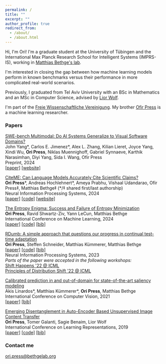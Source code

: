 ```yaml
---
permalink: /
title: ""
excerpt: ""
author_profile: true
redirect_from: 
  - /about/
  - /about.html
---
```


Hi, I'm Ori! I'm a graduate student at the University of Tübingen and the International Max Planck Research School for Intelligent Systems (IMPRS-IS), working in [Matthias Bethge's lab](https://bethgelab.org). 

I'm interested in closing the gap between how machine learning models perform in known benchmarks versus their performance in more complicated real-world scenarios.

Previously, I graduated from Tel Aviv University with an BSc in Mathematics and an MSc in Computer Science, advised by [Lior Wolf](https://www.cs.tau.ac.il/~wolf/).

I'm part of the [Freie Wissenschaftliche Vereinigung](https://de.wikipedia.org/wiki/Freie_Wissenschaftliche_Vereinigung).
My brother [Ofir Press](https://ofir.io/) is a machine learning researcher.

### Papers <br>


<u>SWE-bench Multimodal: Do AI Systems Generalize to Visual Software Domains?</u> <br>
John Yang\*, Carlos E. Jimenez\*, Alex L. Zhang, Kilian Lieret, Joyce Yang, Xindi Wu, **Ori Press**, Niklas Muennighoff,
Gabriel Synnaeve, Karthik Narasimhan, Diyi Yang, Sida I. Wang, Ofir Press <br>
Preprint, 2024<br>
[[paper]](https://www.swebench.com/assets/paper.pdf) [[website]](https://www.swebench.com/multimodal)<br>

<u>CiteME: Can Language Models Accurately Cite Scientific Claims?</u><br>
**Ori Press**\*, Andreas Hochlehnert*, Ameya Prabhu, Vishaal Udandarao, Ofir Press‡, Matthias Bethge‡ (\*/‡ shared first/last authorship)<br>
Neural Information Processing Systems, 2024 <br>
[[paper]](https://arxiv.org/pdf/2407.12861) [[code]](https://github.com/bethgelab/CiteME/) [[website]](https://citeme.ai)<br>


<u>The Entropy Enigma: Success and Failure of Entropy Minimization</u><br>
**Ori Press**, Ravid Shwartz-Ziv, Yann LeCun, Matthias Bethge <br>
International Conference on Machine Learning, 2024<br>
[[paper]](https://arxiv.org/pdf/2405.05012) [[code]](https://github.com/oripress/EntropyEnigma) [[bib]](https://scholar.googleusercontent.com/scholar.bib?q=info:0l98lV9UM8QJ:scholar.google.com/&output=citation&scisdr=ClE2a7NWEPKW6PGLyvs:AFWwaeYAAAAAZkON0vuHgdqkTf9YqmSYuZRZhoc&scisig=AFWwaeYAAAAAZkON0hDVZEtsjT42mGuyNZL1w8w&scisf=4&ct=citation&cd=-1&hl=en) <br>

<u>RDumb: A simple approach that questions our progress in continual test-time adaptation</u><br>
**Ori Press**, Steffen Schneider, Matthias Kümmerer, Matthias Bethge <br>
[[paper]](https://arxiv.org/abs/2306.05401) [[code]](https://github.com/oripress/CCC) [[bib]](https://scholar.googleusercontent.com/scholar.bib?q=info:FKtgIz-u2mkJ:scholar.google.com/&output=citation&scisdr=ClHo6z5UELHhuYkCvmg:AFWwaeYAAAAAZjgEpmiXV7Inztyf1rNoe7divJM&scisig=AFWwaeYAAAAAZjgEpgC-hCJu8jbvww2aslKSq38&scisf=4&ct=citation&cd=-1&hl=en) <br> 
Neural Information Processing Systems, 2023 <br>
*Parts of the paper were accepted in the following workshops:* <br>
[Shift Happens '22 @ ICML](https://shift-happens-benchmark.github.io/papers.html) <br>
[Principles of Distribution Shift '22 @ ICML](https://sites.google.com/view/icml-2022-pods/accepted-papers) <br>


<u>Calibrated prediction in and out-of-domain for state-of-the-art saliency modeling</u><br>
Akis Linardos\*, Matthias Kümmerer\*, **Ori Press**, Matthias Bethge <br>
International Conference on Computer Vision, 2021 <br>
[[paper]](https://arxiv.org/pdf/2105.12441.pdf) [[bib]](https://scholar.googleusercontent.com/scholar.bib?q=info:9S46auOoJBQJ:scholar.google.com/&output=citation&scisdr=ClHo6z5UELHhuYkDWI4:AFWwaeYAAAAAZjgFQI5UNZOhr6yEXLehAUaZyx8&scisig=AFWwaeYAAAAAZjgFQGxnSYWVBFXm_xaoQaspXro&scisf=4&ct=citation&cd=-1&hl=en) <br> 


<u>Emerging Disentanglement in Auto-Encoder Based Unsupervised Image Content Transfer</u><br>
**Ori Press**, Tomer Galanti, Sagie Benaim, Lior Wolf <br>
International Conference on Learning Representations, 2019 <br>
[[paper]](https://openreview.net/pdf?id=BylE1205Fm)  [[code]](https://github.com/oripress/ContentDisentanglement) [[bib]](https://scholar.googleusercontent.com/scholar.bib?q=info:JkI2Q4VRsA8J:scholar.google.com/&output=citation&scisdr=ClHo6z5UELHhuYkDcAA:AFWwaeYAAAAAZjgFaAAI2CjWyLyibygY0RG0rfU&scisig=AFWwaeYAAAAAZjgFaELSw8q3VUaKVZIkVSRQGv4&scisf=4&ct=citation&cd=-1&hl=en) <br> 


### Contact me

[ori.press@bethgelab.org](mailto:ori.press@bethgelab.org)
